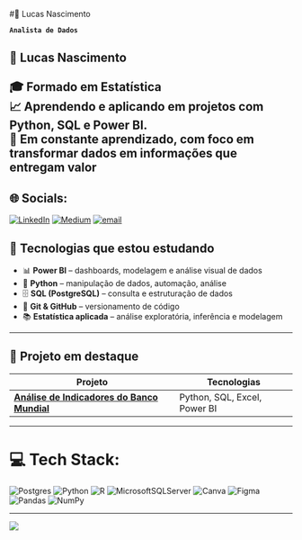 #🪪 Lucas Nascimento

**`Analista de Dados`**

## 👋 Lucas Nascimento<br><br>🎓 Formado em Estatística<br>📈 Aprendendo e aplicando em projetos com Python, SQL e Power BI.  <br>🚀 Em constante aprendizado, com foco em transformar dados em informações que entregam valor


## 🌐 Socials:
[![LinkedIn](https://img.shields.io/badge/LinkedIn-%230077B5.svg?logo=linkedin&logoColor=white)](https://linkedin.com/in/linkedin.com/in/lucas-nascimento-6088662b2) [![Medium](https://img.shields.io/badge/Medium-12100E?logo=medium&logoColor=white)](https://medium.com/@https://medium.com/@lucasnm2019) [![email](https://img.shields.io/badge/Email-D14836?logo=gmail&logoColor=white)](mailto:luckasmnascimento@gmail.com) 

## 🚀 Tecnologias que estou estudando

- 📊 **Power BI** – dashboards, modelagem e análise visual de dados  
- 🐍 **Python** – manipulação de dados, automação, análise  
- 🗄️ **SQL (PostgreSQL)** – consulta e estruturação de dados  
- 📁 **Git & GitHub** – versionamento de código  
- 📚 **Estatística aplicada** – análise exploratória, inferência e modelagem

---

## 📁 Projeto em destaque

| Projeto | Tecnologias |
|--------|-------------|
| [**Análise de Indicadores do Banco Mundial**](https://github.com/SEU-USUARIO-GITHUB/projeto-banco-mundial) | Python, SQL, Excel, Power BI |

---

# 💻 Tech Stack:
![Postgres](https://img.shields.io/badge/postgres-%23316192.svg?style=for-the-badge&logo=postgresql&logoColor=white) ![Python](https://img.shields.io/badge/python-3670A0?style=for-the-badge&logo=python&logoColor=ffdd54) ![R](https://img.shields.io/badge/r-%23276DC3.svg?style=for-the-badge&logo=r&logoColor=white) ![MicrosoftSQLServer](https://img.shields.io/badge/Microsoft%20SQL%20Server-CC2927?style=for-the-badge&logo=microsoft%20sql%20server&logoColor=white) ![Canva](https://img.shields.io/badge/Canva-%2300C4CC.svg?style=for-the-badge&logo=Canva&logoColor=white) ![Figma](https://img.shields.io/badge/figma-%23F24E1E.svg?style=for-the-badge&logo=figma&logoColor=white) ![Pandas](https://img.shields.io/badge/pandas-%23150458.svg?style=for-the-badge&logo=pandas&logoColor=white) ![NumPy](https://img.shields.io/badge/numpy-%23013243.svg?style=for-the-badge&logo=numpy&logoColor=white)

---
[![](https://visitcount.itsvg.in/api?id=LucasNascimento-LMN&icon=0&color=0)](https://visitcount.itsvg.in)

<!-- Proudly created with GPRM ( https://gprm.itsvg.in ) -->

<!--
**LucasNascimento-LMN/LucasNascimento-LMN** is a ✨ _special_ ✨ repository because its `README.md` (this file) appears on your GitHub profile.

Here are some ideas to get you started:

- 🔭 I’m currently working on ...
- 🌱 I’m currently learning ...
- 👯 I’m looking to collaborate on ...
- 🤔 I’m looking for help with ...
- 💬 Ask me about ...
- 📫 How to reach me: ...
- 😄 Pronouns: ...
- ⚡ Fun fact: ...
-->

